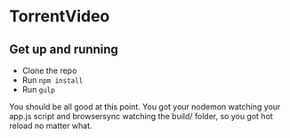 # TorrentVideo

## Get up and running

  * Clone the repo
  * Run ` npm install `
  * Run ` gulp `

  You should be all good at this point. You got your nodemon watching your app.js script and browsersync watching the build/ folder, so you
  got hot reload no matter what.
